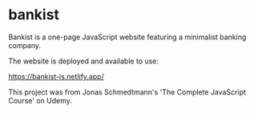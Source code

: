 # bankist

Bankist is a one-page JavaScript website featuring a minimalist banking company.

The website is deployed and available to use:

https://bankist-js.netlify.app/

This project was from Jonas Schmedtmann's 'The Complete JavaScript Course' on Udemy.
